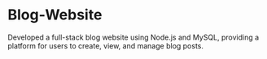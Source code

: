 # Blog-Website
Developed a full-stack blog website using Node.js and MySQL, providing a platform for users to create, view, and manage blog posts.
